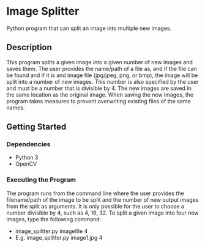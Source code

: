 # Image Splitter
Python program that can split an image into multiple new images.

## Description
This program splits a given image into a given number of new images and saves them. The user provides the name/path of a file as, and if the file can be found and if it is and image file (jpg/jpeg, png, or bmp), the image will be split into a number of new images. This number is also specified by the user and must be a number that is divisible by 4. The new images are saved in the same location as the original image. When saving the new images, the program takes measures to prevent overwriting existing files of the same names. 

## Getting Started

### Dependencies
- Python 3
- OpenCV

### Executing the Program
The program runs from the command line where the user provides the filename/path of the image to be split and the number of new output images from the split as arguments. It is only possible for the user to choose a number divisible by 4, such as 4, 16, 32. To split a given image into four new images, type the following command:
- image_splitter.py imagefile 4
- E.g. image_splitter.py image1.jpg 4
